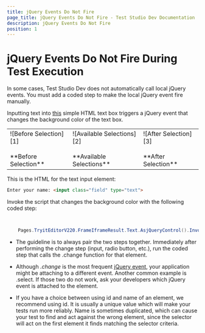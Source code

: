 ```yaml
---
title: jQuery Events Do Not Fire
page_title: jQuery Events Do Not Fire - Test Studio Dev Documentation
description: jQuery Events Do Not Fire
position: 1
---
```

# jQuery Events Do Not Fire During Test Execution 

In some cases, Test Studio Dev does not automatically call local jQuery events. You must add a coded step to make the local jQuery event fire manually.

Inputting text into <a href="http://www.w3schools.com/jquery/tryit.asp?filename=tryjquery_event_change" target="_blank">this</a> simple HTML text box triggers a jQuery event that changes the background color of the text box.

<table id="no-table">
	<tr>
		<td>![Before Selection][1] </br></br>**Before Selection**</td>
		<td>![Available Selections][2] </br></br>**Available Selections**</td>
		<td>![After Selection][3] </br></br>**After Selection**</td>
	</tr>
<table>

This is the HTML for the text input element:

````HTML
Enter your name: <input class="field" type="text">
````
Invoke the script that changes the background color with the following coded step:

````C#

	
	Pages.TryitEditorV220.FrameIframeResult.Text.AsjQueryControl().InvokejQueryEvent(ArtOfTest.WebAii.jQuery.jQueryControl.jQueryControlEvents.change);
````

* The guideline is to always pair the two steps together. Immediately after performing the change step (input, radio button, etc.), run the coded step that calls the .change function for that element.

* Although *.change* is the most frequent <a href="http://api.jquery.com/category/events/" target="_blank">jQuery event</a>, your application might be attaching to a different event. Another common example is .select. If those two do not work, ask your developers which jQuery event is attached to the element.

* If you have a choice between using id and name of an element, we recommend using id. It is usually a unique value which will make your tests run more reliably. Name is sometimes duplicated, which can cause your test to find and act against the wrong element, since the selector will act on the first element it finds matching the selector criteria.

[1]: images/jQuery-events-do-not-fire/fig1.png
[2]: images/jQuery-events-do-not-fire/fig2.png
[3]: images/jQuery-events-do-not-fire/fig3.png
